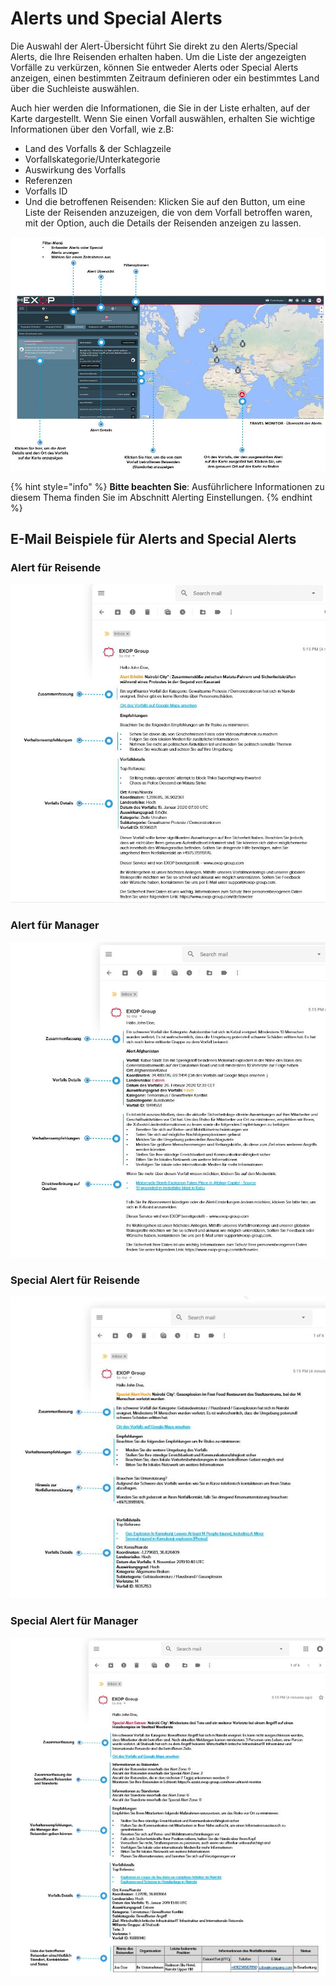 # Alerts und Special Alerts

Die Auswahl der Alert-Übersicht führt Sie direkt zu den Alerts/Special Alerts, die Ihre Reisenden erhalten haben. Um die Liste der angezeigten Vorfälle zu verkürzen, können Sie entweder Alerts oder Special Alerts anzeigen, einen bestimmten Zeitraum definieren oder ein bestimmtes Land über die Suchleiste auswählen. 

Auch hier werden die Informationen, die Sie in der Liste erhalten, auf der Karte dargestellt. Wenn Sie einen Vorfall auswählen, erhalten Sie wichtige Informationen über den Vorfall, wie z.B:

* Land des Vorfalls & der Schlagzeile
* Vorfallskategorie/Unterkategorie
* Auswirkung des Vorfalls 
* Referenzen 
* Vorfalls ID 
* Und die betroffenen Reisenden: Klicken Sie auf den Button, um eine Liste der Reisenden anzuzeigen, die von dem Vorfall betroffen waren, mit der Option, auch die Details der Reisenden anzeigen zu lassen. 

![](../../.gitbook/assets/alertspage.jpg)

{% hint style="info" %}
**Bitte beachten Sie**: Ausführlichere Informationen zu diesem Thema finden Sie im Abschnitt Alerting Einstellungen.
{% endhint %}

## E-Mail Beispiele für Alerts and Special Alerts

### Alert für Reisende

![](../../.gitbook/assets/alert-traveller_mail.JPG)

### Alert für Manager

![](../../.gitbook/assets/alert-manager_mail.JPG)

### Special Alert für Reisende

![](../../.gitbook/assets/special-alert-traveller_mail.JPG)

### Special Alert für Manager

![](../../.gitbook/assets/special-alert-manager_mail.JPG)

